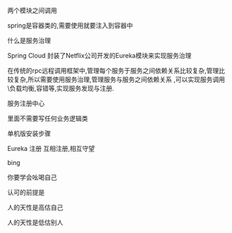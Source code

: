 
两个模块之间调用

spring是容器类的,需要使用就要注入到容器中

什么是服务治理

Spring Cloud 封装了Netflix公司开发的Eureka模块来实现服务治理

在传统的rpc远程调用框架中,管理每个服务于服务之间依赖关系比较复杂,管理比较复杂,所以需要使用服务治理,管理服务与服务之间依赖关系
,可以实现服务调用\负载均衡,容错等,实现服务发现与注册.


服务注册中心

里面不需要写任何业务逻辑类

单机版安装步骤


Eureka 注册
互相注册,相互守望

bing


你要学会吆喝自己

认可的前提是


人的天性是高估自己

人的天性是低估别人

